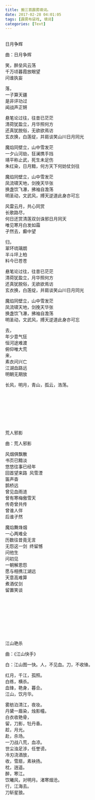 ```yaml
---
title: 搬三首霹雳填词。
date: 2017-02-28 04:01:05
tags: [霹雳布袋戏, 填词]
categories: [Text]
---
```


<p dir="ltr"  ><br />日月争辉</p> 
<p dir="ltr"  >曲：日月争辉</p> 
<p dir="ltr"  >笑，醉垒风云荡<br />千万顷暮霞放眼望<br />问谁执妄</p> 
<p dir="ltr"  >落，<br />一子算天疆<br />是非评功过<br />闻战声正锵</p> 
<p dir="ltr"  >悬笔论过往，往昔已茫茫<br />清荷犹盈立，月华照何方<br />还真犹脱俗，无欲欲焉访<br />玄衣换，白莲绽，并肩谈笑山川日月同光</p> 
<p dir="ltr"  >魔焰同壁立，山中雪发茫<br />一夕山河劫，狂澜携手挡<br />靖平称止武，死生未足伤<br />朱红染，日月黯，何方天下何妨仗剑往</p> 
<p dir="ltr"  >魔焰同壁立，山中雪发茫<br />凤流啸天地，剑挽天华张<br />换盏饮飞瀑，拂袖自澹荡<br />明圣动，文武风，搏天逆道此身亦可忘</p> 
<p dir="ltr"  >风雷云月，共心同赏<br />长歌路尽，<br />何日还赏清莲双剑诛邪日月同天<br />唯见寒月白发如霜<br />孑然去，癫中望</p> 
<p dir="ltr"  >归，<br />翠环琉璃朗<br />半斗坪上柏<br />料今已苍苍</p> 
<p dir="ltr"  >悬笔论过往，往昔已茫茫<br />清荷犹盈立，月华照何方<br />还真犹脱俗，无欲欲焉访<br />玄衣换，白莲绽，并肩谈笑山川日月同光</p> 
<p dir="ltr"  >魔焰同壁立，山中雪发茫<br />凤流啸天地，剑挽天华张<br />换盏饮飞瀑，拂袖自澹荡<br />明圣动，文武风，搏天逆道此身亦可忘</p> 
<p dir="ltr"  >去，<br />年少意气狂<br />恒河途难渡<br />俯仰唯大荒<br />来，<br />素衣问兴亡<br />江湖血路远<br />明朝无期放</p> 
<p dir="ltr"  >长风，明月，青山，孤云，浩荡。<br /><br /><br /><br /><br /><br /><br /><br /></p> 
<p dir="ltr"  >荒人邪影</p> 
<p dir="ltr"  >曲：荒人邪影</p> 
<p dir="ltr"  >风烟俱飘散<br />书页已黯淡<br />悠悠往事已经年<br />回首望来路&nbsp; 风雪湮<br />笛声杳<br />鹊桥远<br />曾见血雨涟<br />曾有寒梅傲雪天<br />传奇曾共传<br />曾谁人伴 <br />后谁孑然</p> 
<p dir="ltr"  >魔焰舞烽烟<br />一心两难全<br />历数往昔竟无言<br />无怨这一剑&nbsp; 终留憾<br />问他生<br />问初见<br />一朝解恩怨<br />愿与相携江湖远<br />天意高难算<br />煮酒仗剑<br />留置笑谈<br /><br /><br /><br /><br /><br /><br /><br /><br /></p> 
<p dir="ltr"  >江山艳杀</p> 
<p dir="ltr"  >曲：《江山快手》</p> 
<p dir="ltr"  >白：江山图一快。人，不见血。刀，不收锋。</p> 
<p dir="ltr"  >红月，千江，孤照。<br />白练，横杀。<br />血锋，艳身，暮合。<br />江山，饮月华。</p> 
<p dir="ltr"  >雾舫泊清江，夜妆。<br />丹黛一眉染，烛影幢。<br />白衣收艳骨，<br />留，刀影，牡丹香。<br />趁，月光。<br />赴，杀场。<br />一刀战八荒，血凉。<br />世尘浊足涉，任誉谤。<br />冷刃浇酒放，<br />收，雪扇，素袂扬。<br />枕，逍遥。<br />醉，寒江。<br />饮曦风，对明月。渚寒烟沧。<br />行，江海去。<br />刀斩星狼。</p>